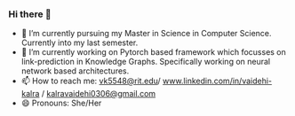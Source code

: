 ### Hi there 👋



- 🔭 I’m currently pursuing my Master in Science in Computer Science. Currently into my last semester.
- 🌱 I’m currently working on Pytorch based framework which focusses on link-prediction in Knowledge Graphs. Specifically working on neural network based architectures.
- 📫 How to reach me: vk5548@rit.edu/ www.linkedin.com/in/vaidehi-kalra / kalravaidehi0306@gmail.com
- 😄 Pronouns: She/Her


